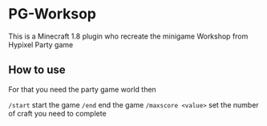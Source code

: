 # PG-Worksop

This is a Minecraft 1.8 plugin who recreate the minigame Workshop from Hypixel Party game

## How to use
For that you need the party game world then

`/start` start the game
`/end` end the game
`/maxscore <value>` set the number of craft you need to complete
